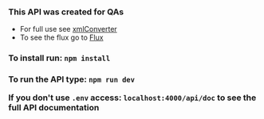 ### This API was created for QAs

* For full use see <a href="https://github.com/Aleff13/xmlConverter">xmlConverter</a> 
* To see the flux go to <a href="https://github.com/Aleff13">Flux</a>

<h3>To install run: <code>npm install</code>
<h3>To run the API type: <code>npm run dev</code>

<p>If you don't use <code>.env</code> access: <code>localhost:4000/api/doc</code> to see the full API documentation</p>

